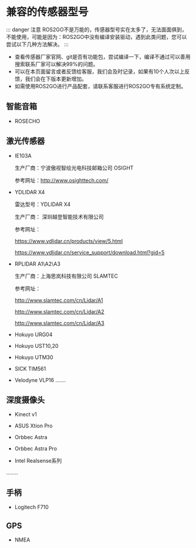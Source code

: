 # 兼容的传感器型号

::: danger 注意
ROS2GO不是万能的，传感器型号实在太多了，无法面面俱到，不能使用，可能是因为：ROS2GO中没有编译安装驱动，遇到此类问题，您可以尝试以下几种方法解决。
:::

- 查看传感器厂家官网、git是否有功能包，尝试编译一下，编译不通过可以善用搜索联系厂家可以解决99%的问题。
- 可以在本页面留言或者反馈给客服，我们会及时记录，如果有10个人次以上反馈，我们会在下版本更新增加。
- 如需使用ROS2GO进行产品配套，请联系客服进行ROS2GO专有系统定制。

## 智能音箱

- ROSECHO

## 激光传感器

- IE103A

  生产厂商：宁波傲视智绘光电科技邮箱公司 OSIGHT

  参考网址：http://www.osighttech.com/

- YDLIDAR X4

  雷达型号：YDLIDAR X4

  生产厂商： 深圳越登智能技术有限公司

  参考网址：
  
  https://www.ydlidar.cn/products/view/5.html

  https://www.ydlidar.cn/service_support/download.html?gid=5

- RPLIDAR A1\A2\A3

  生产厂商：上海思岚科技有限公司 SLAMTEC
  
  参考网址：
  
  http://www.slamtec.com/cn/Lidar/A1
  
  http://www.slamtec.com/cn/Lidar/A2
  
  http://www.slamtec.com/cn/Lidar/A3

- Hokuyo URG04

- Hokuyo UST10,20

- Hokuyo UTM30

- SICK TIM561

- Velodyne VLP16
.......

## 深度摄像头

- Kinect v1

- ASUS Xtion Pro

- Orbbec Astra

- Orbbec Astra Pro

- Intel Realsense系列

........

## 手柄

- Logitech F710


## GPS

- NMEA

